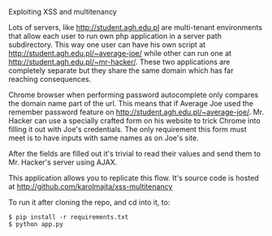 Exploiting XSS and multitenancy

Lots of servers, like http://student.agh.edu.pl are multi-tenant environments
that allow each user to run own php application in a server path subdirectory.
This way one user can have his own script at
http://student.agh.edu.pl/~average-joe/ while other can run one at
http://student.agh.edu.pl/~mr-hacker/. These two applications are completely
separate but they share the same domain which has far reaching consequences.

Chrome browser when performing password autocomplete only compares the
domain name part of the url. This means that if Average Joe used the
remember password feature on http://student.agh.edu.pl/~average-joe/.
Mr. Hacker can use a specially crafted form on his website to trick
Chrome into filling it out with Joe's credentials. The only requirement
this form must meet is to have inputs with same names as on Joe's site.

After the fields are filled out it's trivial to read their values and
send them to Mr. Hacker's server using AJAX.

This application allows you to replicate this flow. It's source code is
hosted at http://github.com/karolmajta/xss-multitenancy

To run it after cloning the repo, and cd into it, to:

    $ pip install -r requirements.txt
    $ python app.py
